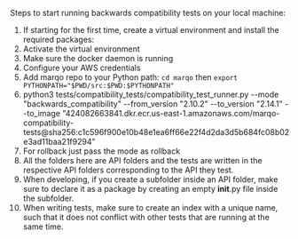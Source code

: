Steps to start running backwards compatibility tests on your local machine:

1. If starting for the first time, create a virtual environment and install the required packages:
2. Activate the virtual environment
3. Make sure the docker daemon is running 
4. Configure your AWS credentials
5. Add marqo repo to your Python path: `cd marqo` then `export PYTHONPATH="$PWD/src:$PWD:$PYTHONPATH"`
5. python3 tests/compatibility_tests/compatibility_test_runner.py  --mode "backwards_compatibility"   --from_version "2.10.2"   --to_version "2.14.1"   --to_image "424082663841.dkr.ecr.us-east-1.amazonaws.com/marqo-compatibility-tests@sha256:c1c596f900e10b48e1ea6ff66e22f4d2da3d5b684fc08b02e3ad11baa21f9294"
6. For rollback just pass the mode as rollback
7. All the folders here are API folders and the tests are written in the respective API folders corresponding to the API they test.
8. When developing, if you create a subfolder inside an API folder, make sure to declare it as a package by creating an empty __init__.py file inside the subfolder.
9. When writing tests, make sure to create an index with a unique name, such that it does not conflict with other tests that are running at the same time.